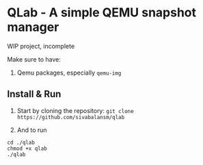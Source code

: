 # QLab - A simple QEMU snapshot manager
WIP project, incomplete

Make sure to have:
1. Qemu packages, especially `qemu-img`

## Install & Run
1. Start by cloning the repository:
`git clone https://github.com/sivabalansm/qlab`

2. And to run
```
cd ./qlab
chmod +x qlab
./qlab
```



